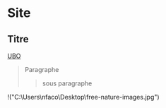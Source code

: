 # Site
## Titre

[UBO](https://ent.univ-brest.fr)
> Paragraphe
>> sous paragraphe

!("C:\Users\nfaco\Desktop\free-nature-images.jpg")
